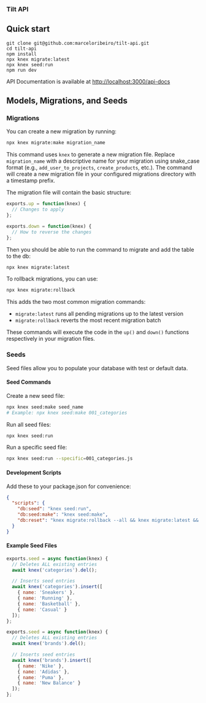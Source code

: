 ### Tilt API

## Quick start

```
git clone git@github.com:marceloribeiro/tilt-api.git
cd tilt-api
npm install
npx knex migrate:latest
npx knex seed:run
npm run dev
```

API Documentation is available at [http://localhost:3000/api-docs](http://localhost:3000/api-docs)

## Models, Migrations, and Seeds

### Migrations

You can create a new migration by running:

```bash
npx knex migrate:make migration_name
```

This command uses `knex` to generate a new migration file. Replace `migration_name` with a descriptive name for your migration using snake_case format (e.g., `add_user_to_projects`, `create_products`, etc.). The command will create a new migration file in your configured migrations directory with a timestamp prefix.

The migration file will contain the basic structure:
```js
exports.up = function(knex) {
  // Changes to apply
};

exports.down = function(knex) {
  // How to reverse the changes
};
```

Then you should be able to run the command to migrate and add the table to the db:

```bash
npx knex migrate:latest
```

To rollback migrations, you can use:
```bash
npx knex migrate:rollback
```

This adds the two most common migration commands:
- `migrate:latest` runs all pending migrations up to the latest version
- `migrate:rollback` reverts the most recent migration batch

These commands will execute the code in the `up()` and `down()` functions respectively in your migration files.

### Seeds

Seed files allow you to populate your database with test or default data.

#### Seed Commands

Create a new seed file:
```bash
npx knex seed:make seed_name
# Example: npx knex seed:make 001_categories
```

Run all seed files:
```bash
npx knex seed:run
```

Run a specific seed file:
```bash
npx knex seed:run --specific=001_categories.js
```

#### Development Scripts

Add these to your package.json for convenience:
```json
{
  "scripts": {
    "db:seed": "knex seed:run",
    "db:seed:make": "knex seed:make",
    "db:reset": "knex migrate:rollback --all && knex migrate:latest && knex seed:run"
  }
}
```

#### Example Seed Files

```javascript:seeds/001_categories.js
exports.seed = async function(knex) {
  // Deletes ALL existing entries
  await knex('categories').del();

  // Inserts seed entries
  await knex('categories').insert([
    { name: 'Sneakers' },
    { name: 'Running' },
    { name: 'Basketball' },
    { name: 'Casual' }
  ]);
};
```

```javascript:seeds/002_brands.js
exports.seed = async function(knex) {
  // Deletes ALL existing entries
  await knex('brands').del();

  // Inserts seed entries
  await knex('brands').insert([
    { name: 'Nike' },
    { name: 'Adidas' },
    { name: 'Puma' },
    { name: 'New Balance' }
  ]);
};
```